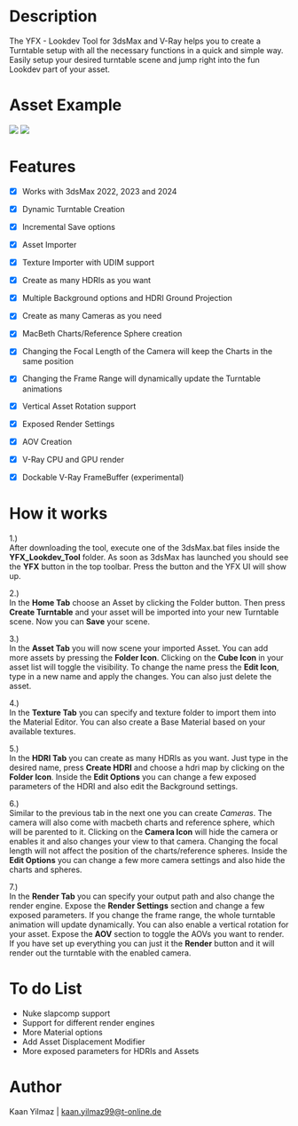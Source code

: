 # Description

The YFX - Lookdev Tool for 3dsMax and V-Ray helps you to create a Turntable setup with all the necessary functions in a quick and simple way. Easily setup your desired turntable scene and jump right into the fun Lookdev part of your asset.

# Asset Example
[![](https://pouch.jumpshare.com/preview/x6ZvJSdmp7wbmzE6SpdCvBBDeQqvoy58b8TkViqGB5Zw2qOZfE6tAVBIAoTccmWB3TA_CwPmw6qn_KvwVpx27OT13FYvCTNItZ0oPSkH8ts)](https://vimeo.com/951345783/7e94697cd7?share=copy)
[![](https://pouch.jumpshare.com/preview/01qXeLuE0p1dLL5Fo7fSQMBEMzPJ_jWX_Ybas9bbrwclukjB2GcHG4Q32BKmRAagcAi-YJbcNn0hYL1TKPKiRuNHVubqdj4gFwViQJUQHBg)](https://vimeo.com/951768034/231d72b232?share=copy)

# Features

 - [x] Works with 3dsMax 2022, 2023 and 2024
 - [x] Dynamic Turntable Creation
 - [x] Incremental Save options
 - [x] Asset Importer
 - [x] Texture Importer with UDIM support
 - [x] Create as many HDRIs as you want
 - [x] Multiple Background options and HDRI Ground Projection
 - [x] Create as many Cameras as you need
 - [x] MacBeth Charts/Reference Sphere creation
 - [x] Changing the Focal Length of the Camera will keep the Charts in the same position
 - [x] Changing the Frame Range will dynamically update the Turntable animations
 - [x] Vertical Asset Rotation support
 - [x] Exposed Render Settings
 - [x] AOV Creation
 - [x] V-Ray CPU and GPU render
 - [x] Dockable V-Ray FrameBuffer (experimental)
 

# How it works

1.) </br>
After downloading the tool, execute one of the 3dsMax.bat files inside the **YFX_Lookdev_Tool** folder. As soon as 3dsMax has launched you should see the **YFX** button in the top toolbar. Press the button and the YFX UI will show up.

2.) </br>
In the **Home Tab** choose an Asset by clicking the Folder button. Then press **Create Turntable** and your asset will be imported into your new Turntable scene. Now you can **Save** your scene.

3.) </br>
In the **Asset Tab** you will now scene your imported Asset. You can add more assets by pressing the **Folder Icon**. Clicking on the **Cube Icon** in your asset list will toggle the visibility. To change the name press the **Edit Icon**, type in a new name and apply the changes. You can also just delete the asset.

4.) </br>
In the **Texture Tab** you can specify and texture folder to import them into the Material Editor. You can also create a Base Material based on your available textures.

5.) </br>
In the **HDRI Tab** you can create as many HDRIs as you want. Just type in the desired name, press **Create HDRI** and choose a hdri map by clicking on the **Folder Icon**. Inside the **Edit Options** you can change a few exposed parameters of the HDRI and also edit the Background settings.

6.) </br>
Similar to the previous tab in the next one you can create *Cameras*. The camera will also come with macbeth charts and reference sphere, which will be parented to it. Clicking on the **Camera Icon** will hide the camera or enables it and also changes your view to that camera.
Changing the focal length will not affect the position of the charts/reference spheres. Inside the **Edit Options** you can change a few more camera settings and also hide the charts and spheres.

7.) </br>
In the **Render Tab** you can specify your output path and also change the render engine. Expose the **Render Settings** section and change a few exposed parameters. If you change the frame range, the whole turntable animation will update dynamically. You can also enable a vertical rotation for your asset.
Expose the **AOV** section to toggle the AOVs you want to render.
If you have set up everything you can just it the **Render** button and it will render out the turntable with the enabled camera.

# To do List

- Nuke slapcomp support
- Support for different render engines
- More Material options
- Add Asset Displacement Modifier
- More exposed parameters for HDRIs and Assets

# Author

Kaan Yilmaz | kaan.yilmaz99@t-online.de
